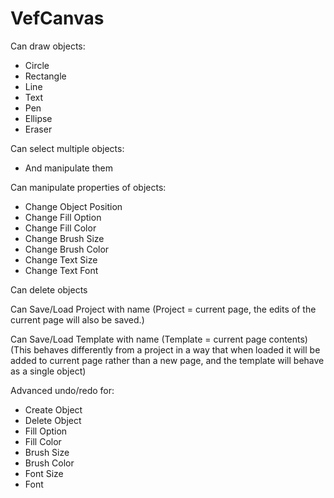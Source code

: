 # VefCanvas

Can draw objects:
- Circle
- Rectangle
- Line
- Text
- Pen
- Ellipse
- Eraser

Can select multiple objects:
- And manipulate them

Can manipulate properties of objects:
- Change Object Position
- Change Fill Option
- Change Fill Color
- Change Brush Size
- Change Brush Color
- Change Text Size
- Change Text Font

Can delete objects

Can Save/Load Project with name
(Project = current page, the edits of the current page
will also be saved.)

Can Save/Load Template with name
(Template = current page contents)
(This behaves differently from a project in
a way that when loaded it will be added to current page
rather than a new page, and the template will behave as
a single object)

Advanced undo/redo for:
- Create Object
- Delete Object
- Fill Option
- Fill Color
- Brush Size
- Brush Color
- Font Size
- Font